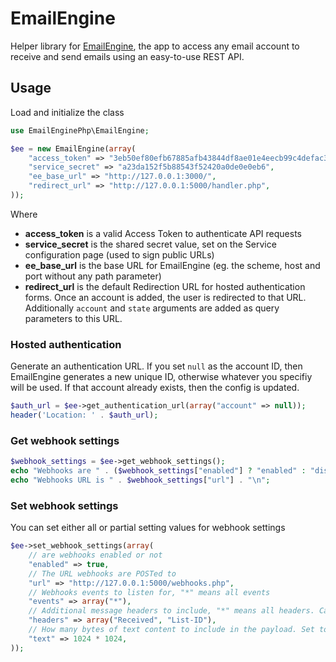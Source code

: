 # EmailEngine

Helper library for [EmailEngine](https://emailengine.app/), the app to access any email account to receive and send emails using an easy-to-use REST API.

## Usage

Load and initialize the class

```php
use EmailEnginePhp\EmailEngine;

$ee = new EmailEngine(array(
    "access_token" => "3eb50ef80efb67885afb43844df8ae01e4eecb99c4defac3aa37ec5b8b4f1339",
    "service_secret" => "a23da152f5b88543f52420a0de0e0eb6",
    "ee_base_url" => "http://127.0.0.1:3000/",
    "redirect_url" => "http://127.0.0.1:5000/handler.php",
));
```

Where

- **access_token** is a valid Access Token to authenticate API requests
- **service_secret** is the shared secret value, set on the Service configuration page (used to sign public URLs)
- **ee_base_url** is the base URL for EmailEngine (eg. the scheme, host and port without any path parameter)
- **redirect_url** is the default Redirection URL for hosted authentication forms. Once an account is added, the user is redirected to that URL. Additionally `account` and `state` arguments are added as query parameters to this URL.

### Hosted authentication

Generate an authentication URL. If you set `null` as the account ID, then EmailEngine generates a new unique ID, otherwise whatever you specifiy will be used. If that account already exists, then the config is updated.

```php
$auth_url = $ee->get_authentication_url(array("account" => null));
header('Location: ' . $auth_url);
```

### Get webhook settings

```php
$webhook_settings = $ee->get_webhook_settings();
echo "Webhooks are " . ($webhook_settings["enabled"] ? "enabled" : "disabled") . "\n";
echo "Webhooks URL is " . $webhook_settings["url"] . "\n";
```

### Set webhook settings

You can set either all or partial setting values for webhook settings

```php
$ee->set_webhook_settings(array(
    // are webhooks enabled or not
    "enabled" => true,
    // The URL webhooks are POSTed to
    "url" => "http://127.0.0.1:5000/webhooks.php",
    // Webhooks events to listen for, "*" means all events
    "events" => array("*"),
    // Additional message headers to include, "*" means all headers. Case insensitive.
    "headers" => array("Received", "List-ID"),
    // How many bytes of text content to include in the payload. Set to 0 or false to disable
    "text" => 1024 * 1024,
));
```
